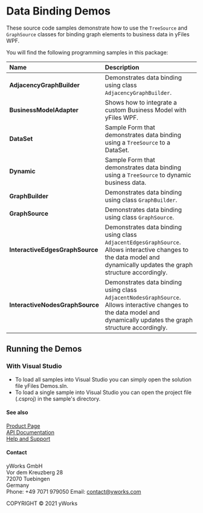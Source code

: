 
# Data Binding Demos
These source code samples demonstrate how to use the `TreeSource` and `GraphSource` classes for binding graph elements to business data in yFiles WPF. 

You will find the following programming samples in this package: 


| Name | Description 
|:---|:---
|**AdjacencyGraphBuilder** | Demonstrates data binding using class `AdjacencyGraphBuilder`. 
|**BusinessModelAdapter** | Shows how to integrate a custom Business Model with yFiles WPF. 
|**DataSet** | Sample Form that demonstrates data binding using a `TreeSource` to a DataSet. 
|**Dynamic** | Sample Form that demonstrates data binding using a `TreeSource` to dynamic business data. 
|**GraphBuilder** | Demonstrates data binding using class `GraphBuilder`. 
|**GraphSource** | Demonstrates data binding using class `GraphSource`. 
|**InteractiveEdgesGraphSource** | Demonstrates data binding using class `AdjacentEdgesGraphSource`. Allows interactive changes to the data model and dynamically updates the graph structure accordingly. 
|**InteractiveNodesGraphSource** | Demonstrates data binding using class `AdjacentNodesGraphSource`. Allows interactive changes to the data model and dynamically updates the graph structure accordingly. 

## Running the Demos

### With Visual Studio

* To load all samples into Visual Studio you can simply open the solution file yFiles Demos.sln. 
* To load a single sample into Visual Studio you can open the project file (.csproj) in the sample's directory. 




#### See also
[Product Page](https://www.yworks.com/products/yfileswpf)  
[API Documentation](https://docs.yworks.com/yfileswpf)    
[Help and Support](https://www.yworks.com/products/yfiles/support)


#### Contact
yWorks GmbH  
Vor dem Kreuzberg 28  
72070 Tuebingen  
Germany  
Phone: +49 7071 979050
Email: contact@yworks.com

COPYRIGHT &#x00A9; 2021 yWorks   



